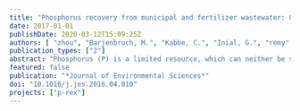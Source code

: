 ```yaml
---
title: "Phosphorus recovery from municipal and fertilizer wastewater: China's potential and perspective"
date: 2017-01-01
publishDate: 2020-03-12T15:09:25Z
authors: [ "zhou", "Barjenbruch, M.", "Kabbe, C.", "Inial, G.", "remy" ]
publication_types: ["2"]
abstract: "Phosphorus (P) is a limited resource, which can neither be synthesized nor substituted in its essential functions as nutrient. Currently explored and economically feasible global reserves may be depleted within generations. China is the largest phosphate fertilizer producing and consuming country in the world. China's municipal wastewater contains up to 293,163 Mg year of phosphorus, which equals approximately 5.5% of the chemical fertilizer phosphorus consumed in China. Phosphorus in wastewater can be seen not only as a source of pollution to be reduced, but also as a limited resource to be recovered. Based upon existing phosphorus-recovery technologies and the current wastewater infrastructure in China, three options for phosphorus recovery from sewage sludge, sludge ash and the fertilizer industry were analyzed according to the specific conditions in China."
featured: false
publication: "*Journal of Environmental Sciences*"
doi: "10.1016/j.jes.2016.04.010"
projects: ["p-rex"]
---
```


